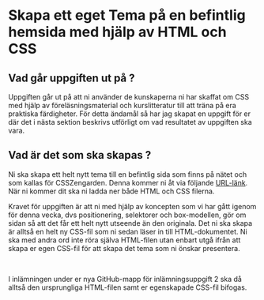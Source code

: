 
# Skapa ett eget Tema på en befintlig hemsida med hjälp av HTML och CSS

## Vad går uppgiften ut på ?

Uppgiften går ut på att ni använder de kunskaperna ni har skaffat om CSS med hjälp av föreläsningsmaterial och kurslitteratur
till att träna på era praktiska färdigheter. För detta ändamål så har jag skapat en uppgift för er där det i nästa sektion beskrivs 
utförligt om vad resultatet av uppgiften ska vara.

## Vad är det som ska skapas ?

Ni ska skapa ett helt nytt tema till en befintlig sida som finns på nätet och som kallas för CSSZengarden. Denna kommer ni åt via följande 
[URL-länk](http://www.csszengarden.com/). När ni kommer dit ska ni ladda ner både HTML och CSS filerna. 
<br>

Kravet för uppgiften är att ni med hjälp av koncepten som vi har gått igenom för denna vecka, dvs positionering,
selektorer och box-modellen, gör om sidan så att det får ett helt nytt utseende än den originala. Det ni ska skapa är alltså en helt ny CSS-fil som ni sedan läser in till HTML-dokumentet. Ni ska med andra ord inte röra själva HTML-filen utan enbart utgå ifrån att skapa er egen CSS-fil för att skapa det tema som ni
önskar presentera. 

<br>

I inlämningen under er nya GitHub-mapp för inlämningsuppgift 2 ska då alltså den ursprungliga HTML-filen samt er egenskapade CSS-fil bifogas. 
